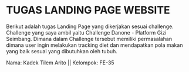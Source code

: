 # TUGAS LANDING PAGE WEBSITE

Berikut adalah tugas Landing Page yang dikerjakan sesuai challenge. Challenge yang saya ambil yaitu Challenge Danone - Platform Gizi Seimbang. Dimana dalam Challenge tersebut memiliki permasalahan dimana user ingin melakukan tracking diet dan mendapatkan pola makan yang baik sesuai yang dibutuhkan oleh tubuh.

Nama: Kadek Tilem Arito || Kelompok: FE-35